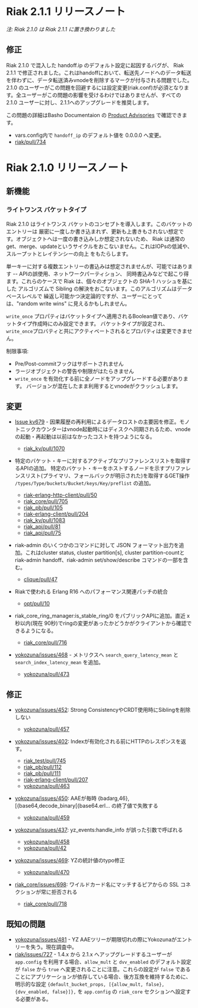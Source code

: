 # Riak 2.1.1 リリースノート
*注: Riak 2.1.0 は Riak 2.1.1 に置き換わりました*

## 修正
Riak 2.1.0 で混入した handoff.ip のデフォルト設定に起因するバグが、 Riak 2.1.1 で修正されました。これはhandoffにおいて、転送先ノードへのデータ転送を伴わずに、データ転送済みvnodeを削除するマークが付与される問題でした。2.1.0 のユーザーがこの問題を回避するには設定変更(riak.conf)が必須となります。全ユーザーがこの問題の影響を受けるわけではありませんが、すべての 2.1.0 ユーザーに対し、2.1.1へのアップグレードを推奨します。

この問題の詳細はBasho Documentaion の [Product Advisories](http://docs.basho.com/riak/latest/community/product-advisories/210-dataloss/) で確認できます。

*  vars.config内で `handoff_ip` のデフォルト値を 0.0.0.0 へ変更。
  * [riak/pull/734](https://github.com/basho/riak/pull/734)

# Riak 2.1.0 リリースノート

## 新機能

### ライトワンス バケットタイプ

Riak 2.1.0 はライトワンス バケットのコンセプトを導入します。このバケットのエントリーは
厳密に一度しか書き込まれず、更新も上書きもされない想定です。オブジェクトへは一度の書き込みしか想定されないため、
Riak は通常の get、merge、updateというサイクルをおこないません。これはIOPsの低減や、スループットとレイテンシーの向上
をもたらします。

単一キーに対する複数エントリーの書込みは想定されませんが、可能ではあります -- APIの誤使用、ネットワークパーティション、
同時書込みなどで起こり得ます。これらのケースで Riak は、個々のオブジェクトの SHA-1 ハッシュを基にした
アルゴリズムで Sibling の解決をおこないます。このアルゴリズムはデータベースレベルで
繰返し可能かつ決定論的ですが、ユーザーにとっては、"random write wins" に見えるかもしれません。

`write_once` プロパティはバケットタイプへ適用されるBoolean値であり、バケットタイプ作成時にのみ設定できます。
バケットタイプが設定され、`write_once`プロバティと共にアクティベートされるとプロパティは変更できません。

制限事項:

 * Pre/Post-commitフックはサポートされません
 * ラージオブジェクトの警告や制限がはたらきません
 * `write_once` を有効化する前に全ノードをアップグレードする必要があります。 バージョンが混在したまま利用するとvnodeがクラッシュします。

## 変更

* [Issue kv679](https://github.com/basho/riak_kv/issues/679) - 因果履歴の再利用によるデータロストの主要因を修正。モノトニックカウンターはvnode起動時にはディスクへ同期されるため、vnodeの起動・再起動は以前はなかったコストを持つようになる。
  * [riak_kv/pull/1070](https://github.com/basho/riak_kv/pull/1070)


* 特定のバケット・キーに対するアクティブなプリファレンスリストを取得するAPIの追加。
特定のバケット・キーをホストするノードを示すプリファレンスリスト(プライマリ、フォールバックが明示された)を取得するGET操作 `/types/Type/buckets/Bucket/keys/Key/preflist` の追加。
  * [riak-erlang-http-client/pull/50](https://github.com/basho/riak-erlang-http-client/pull/50)
  * [riak_core/pull/705](https://github.com/basho/riak_core/pull/705)
  * [riak_pb/pull/105](https://github.com/basho/riak_pb/pull/105)
  * [riak-erlang-client/pull/204](https://github.com/basho/riak-erlang-client/pull/204)
  * [riak_kv/pull/1083](https://github.com/basho/riak_kv/pull/1083)
  * [riak_api/pull/81](https://github.com/basho/riak_api/pull/81)
  * [riak_api/pull/75](https://github.com/basho/riak_api/pull/75)

* riak-admin のいくつかのコマンドに対して JSON フォーマット出力を追加。これはcluster status, cluster partition[s], cluster partition-countと riak-admin handoff、riak-admin set/show/describe コマンドの一部を含む。
  * [clique/pull/47](https://github.com/basho/clique/pull/47)

* Riakで使われる Erlang R16 へのパフォーマンス関連パッチの統合
  * [opt/pull/10](https://github.com/basho/otp/pull/10)

* riak_core_ring_manager:is_stable_ring/0 をパブリックAPIに追加。直近 x 秒以内(現在 90秒)でringの変更があったかどうかがクライアントから確認できるようになる。
  * [riak_core/pull/716](https://github.com/basho/riak_core/pull/716)

* [yokozuna/issues/468](https://github.com/basho/yokozuna/issues/468) - メトリクスへ `search_query_latency_mean` と `search_index_latency_mean` を追加。
  * [yokozuna/pull/473](https://github.com/basho/yokozuna/pull/473)

## 修正

* [yokozuna/issues/452](https://github.com/basho/yokozuna/issues/452):  Strong ConsistencyやCRDT使用時にSiblingを削除しない
  * [yokozuna/pull/457](https://github.com/basho/yokozuna/pull/457)

* [yokozuna/issues/402](https://github.com/basho/yokozuna/issues/402): Indexが有効化される前にHTTPのレスポンスを返す。
  * [riak_test/pull/745](https://github.com/basho/riak_test/pull/745)
  * [riak_pb/pull/112](https://github.com/basho/riak_pb/pull/112)
  * [riak_pb/pull/111](https://github.com/basho/riak_pb/pull/111)
  * [riak-erlang-client/pull/207](https://github.com/basho/riak-erlang-client/pull/207)
  * [yokozuna/pull/463](https://github.com/basho/yokozuna/pull/463)

* [yokozuna/issues/450](https://github.com/basho/yokozuna/issues/450): AAEが毎時 {badarg,46}, [{base64,decode_binary[{base64.erl… の終了値で失敗する
  * [yokozuna/pull/459](https://github.com/basho/yokozuna/pull/459)

* [yokozuna/issues/437](https://github.com/basho/yokozuna/issues/437): yz_events:handle_info が誤った引数で呼ばれる
  * [yokozuna/pull/458](https://github.com/basho/yokozuna/pull/458)
  * [yokozuna/pull/42](https://github.com/basho/yokozuna/pull/42)

* [yokozuna/issues/469](https://github.com/basho/yokozuna/issues/469): YZの統計値のtypo修正
  * [yokozuna/pull/470](https://github.com/basho/yokozuna/pull/470)

* [riak_core/issues/698](https://github.com/basho/riak_core/issues/698): ワイルドカード名にマッチするピアからの SSL コネクションが常に拒否される
  * [riak_core/pull/718](https://github.com/basho/riak_core/pull/718) 

## 既知の問題

* [yokozuna/issues/481](https://github.com/basho/yokozuna/issues/481) - YZ AAEツリーが期限切れの際にYokozunaがエントリーを失う。現在調査中。
* [riak/issues/727](https://github.com/basho/riak/issues/727) - 1.4.x から 2.1.x へアップグレードするユーザーが `app.config` を利用する場合、`allow_mult` と `dvv_enabled` のデフォルト設定が `false` から `true` へ変更されることに注意。これらの設定が `false` であることにアプリケーションが依存している場合、後方互換を維持するために、明示的な設定 `{default_bucket_props, [{allow_mult, false}, {dvv_enabled, false}]},` を `app.config` の `riak_core` セクションへ設定する必要がある。

